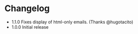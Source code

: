 # Changelog

* 1.1.0 Fixes display of html-only emails.  (Thanks @hugotacito)
* 1.0.0 Initial release